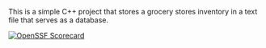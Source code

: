 This is a simple C++ project that stores a grocery stores inventory in a text file that serves as a database.

[![OpenSSF Scorecard](htt‌ps://api.securityscorecards.dev/projects/github.com/{Michael-Alvear-Pro-Coder}/{Groceries-Database}/badge)](htt‌ps://securityscorecards.dev/viewer/?uri=github.com/{Michael-Alvear-Pro-Coder}/{Groceries-Database})
